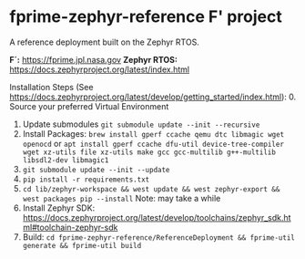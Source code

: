 # fprime-zephyr-reference F' project

A reference deployment built on the Zephyr RTOS. 

**F´:** https://fprime.jpl.nasa.gov
**Zephyr RTOS:** https://docs.zephyrproject.org/latest/index.html

Installation Steps (See https://docs.zephyrproject.org/latest/develop/getting_started/index.html):
  0. Source your preferred Virtual Environment
  1. Update submodules `git submodule update --init --recursive`
  2. Install Packages: `brew install gperf ccache qemu dtc libmagic wget openocd` or `apt install gperf ccache dfu-util device-tree-compiler wget xz-utils file xz-utils make gcc gcc-multilib g++-multilib libsdl2-dev libmagic1`
  3. `git submodule update --init --update`
  4. `pip install -r requirements.txt`
  5. `cd lib/zephyr-workspace && west update && west zephyr-export && west packages pip --install` Note: may take a while
  6. Install Zephyr SDK: https://docs.zephyrproject.org/latest/develop/toolchains/zephyr_sdk.html#toolchain-zephyr-sdk
  7. Build: `cd fprime-zephyr-reference/ReferenceDeployment && fprime-util generate && fprime-util build`




